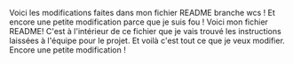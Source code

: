 Voici les modifications faites dans mon fichier README branche wcs !
Et encore une petite modification parce que je suis fou !
Voici mon fichier README!
C'est à l'intérieur de ce fichier que je vais trouvé les instructions laissées à l'équipe pour le projet.
Et voilà c'est tout ce que je veux modifier.
Encore une petite modification !
